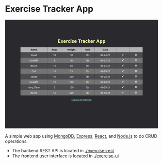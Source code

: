 # Exercise Tracker App

![Home Page](./media/homePage.png "Home Page")

A simple web app using [MongoDB], [Express], [React], and [Node.js] to do CRUD
operations.

- The backend REST API is located in [./exercise-rest](./exercise-rest)
- The frontend user interface is located in [./exercise-ui](./exercise-ui)

[MongoDB]: https://www.mongodb.com/
[Express]: https://expressjs.com/
[React]: https://reactjs.org/
[Node.js]: https://nodejs.org/en/
